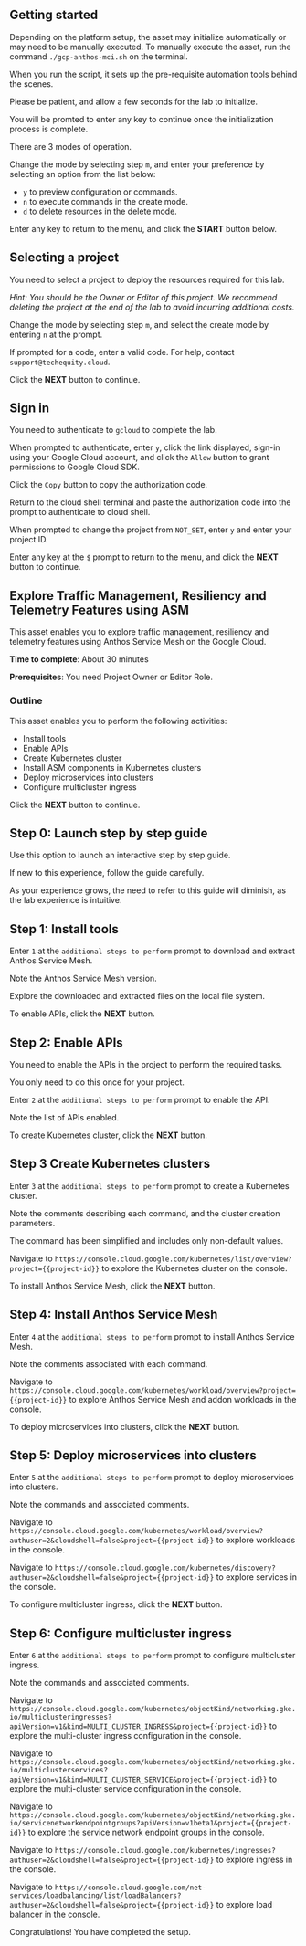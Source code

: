 ## Getting started

Depending on the platform setup, the asset may initialize automatically or may need to be manually executed. To manually execute the asset, run the command `./gcp-anthos-mci.sh` on the terminal.

When you run the script, it sets up the pre-requisite automation tools behind the scenes. 

Please be patient, and allow a few seconds for the lab to initialize. 

You will be promted to enter any key to continue once the initialization process is complete.

There are 3 modes of operation. 

Change the mode by selecting step `m`, and enter your preference by selecting an option from the list below:

- `y` to preview configuration or commands.
- `n` to execute commands in the create mode.
- `d` to delete resources in the delete mode.

Enter any key to return to the menu, and click the **START** button below.

## Selecting a project

You need to select a project to deploy the resources required for this lab.

*Hint: You should be the Owner or Editor of this project. We recommend deleting the project at the end of the lab to avoid incurring additional costs.*

Change the mode by selecting step `m`, and select the create mode by entering `n` at the prompt.

If prompted for a code, enter a valid code. For help, contact `support@techequity.cloud`.

Click the **NEXT** button to continue.

## Sign in

You need to authenticate to `gcloud` to complete the lab.

When prompted to authenticate, enter `y`, click the link displayed, sign-in using your Google Cloud account, and click the `Allow` button to grant permissions to Google Cloud SDK. 

Click the `Copy` button to copy the authorization code. 

Return to the cloud shell terminal and paste the authorization code into the prompt to authenticate to cloud shell.

When prompted to change the project from `NOT_SET`, enter `y` and enter your project ID. 

Enter any key at the `$` prompt to return to the menu, and click the **NEXT** button to continue.

## Explore Traffic Management, Resiliency and Telemetry Features using ASM

This asset enables you to explore traffic management, resiliency and telemetry features using Anthos Service Mesh on the Google Cloud. 

**Time to complete**: About 30 minutes

**Prerequisites**: You need Project Owner or Editor Role.

### Outline

This asset enables you to perform the following activities:

 - Install tools
 - Enable APIs
 - Create Kubernetes cluster
 - Install ASM components in Kubernetes clusters
 - Deploy microservices into clusters
 - Configure multicluster ingress 

Click the **NEXT** button to continue.

## Step 0: Launch step by step guide

Use this option to launch an interactive step by step guide. 

If new to this experience, follow the guide carefully. 

As your experience grows, the need to refer to this guide will diminish, as the lab experience is intuitive.

## Step 1: Install tools

Enter `1` at the `additional steps to perform` prompt to download and extract Anthos Service Mesh. 

Note the Anthos Service Mesh version.

Explore the downloaded and extracted files on the local file system.

To enable APIs, click the **NEXT** button.

## Step 2: Enable APIs

You need to enable the APIs in the project to perform the required tasks. 

You only need to do this once for your project. 

Enter `2` at the `additional steps to perform` prompt to enable the API.  

Note the list of APIs enabled.

To create Kubernetes cluster, click the **NEXT** button.

## Step 3 Create Kubernetes clusters

Enter `3` at the `additional steps to perform` prompt to create a Kubernetes cluster. 

Note the comments describing each command, and the cluster creation parameters.

The command has been simplified and includes only non-default values.

Navigate to `https://console.cloud.google.com/kubernetes/list/overview?project={{project-id}}` to explore the Kubernetes cluster on the console.

To install Anthos Service Mesh, click the **NEXT** button.

## Step 4: Install Anthos Service Mesh

Enter `4` at the `additional steps to perform` prompt to install Anthos Service Mesh.

Note the comments associated with each command.

Navigate to `https://console.cloud.google.com/kubernetes/workload/overview?project={{project-id}}` to explore Anthos Service Mesh and addon workloads in the console.

To deploy microservices into clusters, click the **NEXT** button.

## Step 5: Deploy microservices into clusters

Enter `5` at the `additional steps to perform` prompt to deploy microservices into clusters.

Note the commands and associated comments.

Navigate to `https://console.cloud.google.com/kubernetes/workload/overview?authuser=2&cloudshell=false&project={{project-id}}` to explore workloads in the console.

Navigate to `https://console.cloud.google.com/kubernetes/discovery?authuser=2&cloudshell=false&project={{project-id}}` to explore services in the console.

To configure multicluster ingress, click the **NEXT** button.

## Step 6: Configure multicluster ingress 

Enter `6` at the `additional steps to perform` prompt to configure multicluster ingress.

Note the commands and associated comments.

Navigate to `https://console.cloud.google.com/kubernetes/objectKind/networking.gke.io/multiclusteringresses?apiVersion=v1&kind=MULTI_CLUSTER_INGRESS&project={{project-id}}` to explore the multi-cluster ingress configuration in the console.

Navigate to `https://console.cloud.google.com/kubernetes/objectKind/networking.gke.io/multiclusterservices?apiVersion=v1&kind=MULTI_CLUSTER_SERVICE&project={{project-id}}` to explore the multi-cluster service configuration in the console.

Navigate to `https://console.cloud.google.com/kubernetes/objectKind/networking.gke.io/servicenetworkendpointgroups?apiVersion=v1beta1&project={{project-id}}` to explore the service network endpoint groups in the console.

Navigate to `https://console.cloud.google.com/kubernetes/ingresses?authuser=2&cloudshell=false&project={{project-id}}` to explore ingress in the console.

Navigate to `https://console.cloud.google.com/net-services/loadbalancing/list/loadBalancers?authuser=2&cloudshell=false&project={{project-id}}` to explore load balancer in the console.

Congratulations! You have completed the setup.